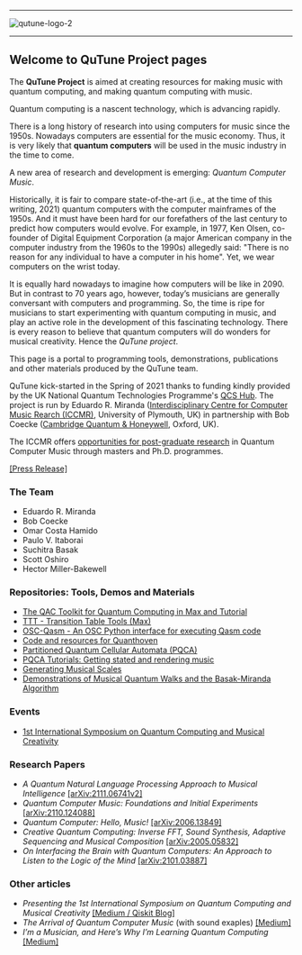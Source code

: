 ----------------

![qutune-logo-2](https://user-images.githubusercontent.com/46610354/118358798-6e875d00-b578-11eb-8c06-47f40ca9bb03.png)

----------------

## Welcome to QuTune Project pages

The **QuTune Project** is aimed at creating resources for making music with quantum computing, and making quantum computing with music.

Quantum computing is a nascent technology, which is advancing rapidly. 

There is a long history of research into using computers for music since the 1950s. Nowadays computers are essential for the music economy. Thus, it is very likely that **quantum computers** will be used in the music industry in the time to come. 

A new area of research and development is emerging: *Quantum Computer Music*.

Historically, it is fair to compare state-of-the-art (i.e., at the time of this writing, 2021) quantum computers with the computer mainframes of the 1950s. And it must have been hard for our forefathers of the last century to predict how computers would evolve. For example, in 1977, Ken Olsen, co-founder of Digital Equipment Corporation (a major American company in the computer industry from the 1960s to the 1990s) allegedly said: "There is no reason for any individual to have a computer in his home". Yet, we wear computers on the wrist today. 

It is equally hard nowadays to imagine how computers will be like in 2090. But in contrast to 70 years ago, however, today’s musicians are generally conversant with computers and programming. So, the time is ripe for musicians to start experimenting with quantum computing in music, and play an active role in the development of this fascinating technology. There is every reason to believe that quantum computers will do wonders for musical creativity. Hence the *QuTune project*.

This page is a portal to programming tools, demonstrations, publications and other materials produced by the QuTune team.

QuTune kick-started in the Spring of 2021 thanks to funding kindly provided by the UK National Quantum Technologies Programme's [QCS Hub](https://www.qcshub.org/). The project is run by Eduardo R. Miranda ([Interdisciplinary Centre for Computer Music Rearch (ICCMR)](http://cmr.soc.plymouth.ac.uk/), University of Plymouth, UK) in partnership with Bob Coecke ([Cambridge Quantum & Honeywell](https://cambridgequantum.com/), Oxford, UK). 

The ICCMR offers [opportunities for post-graduate research](https://www.plymouth.ac.uk/research/iccmr) in Quantum Computer Music through masters and Ph.D. programmes. 

[[Press Release]](https://www.plymouth.ac.uk/news/researchers-to-investigate-quantum-computing-for-the-music-industry)

### The Team
- Eduardo R. Miranda
- Bob Coecke
- Omar Costa Hamido
- Paulo V. Itaborai
- Suchitra Basak
- Scott Oshiro
- Hector Miller-Bakewell  

### Repositories: Tools, Demos and Materials
- [The QAC Toolkit for Quantum Computing in Max and Tutorial](https://github.com/iccmr-quantum/Intro-to-Quantum-Computer-Music)
- [TTT - Transition Table Tools (Max)](https://github.com/iccmr-quantum/TTT)
- [OSC-Qasm - An OSC Python interface for executing Qasm code](https://github.com/iccmr-quantum/OSC-Qasm)
- [Code and resources for Quanthoven](https://github.com/CQCL/Quanthoven)
- [Partitioned Quantum Cellular Automata (PQCA)](https://github.com/iccmr-quantum/pqca)
- [PQCA Tutorials: Getting stated and rendering music](https://github.com/iccmr-quantum/PQCA_Tutorial/tree/main/PQCA%20Music%20Tutorials)
- [Generating Musical Scales](https://github.com/iccmr-quantum/musical-scales)
- [Demonstrations of Musical Quantum Walks and the Basak-Miranda Algorithm](https://github.com/iccmr-quantum/Miranda_Basak_Demos)

### Events
- [1st International Symposium on Quantum Computing and Musical Creativity](https://iccmr-quantum.github.io/1st_isqcmc/)

### Research Papers
- *A Quantum Natural Language Processing Approach to Musical Intelligence* [[arXiv:2111.06741v2]](https://arxiv.org/abs/2111.06741)
- *Quantum Computer Music: Foundations and Initial Experiments* [[arXiv:2110.124088]](https://arxiv.org/abs/2110.12408)
- *Quantum Computer: Hello, Music!* [[arXiv:2006.13849]](https://arxiv.org/abs/2006.13849)
- *Creative Quantum Computing: Inverse FFT, Sound Synthesis, Adaptive Sequencing and Musical Composition* [[arXiv:2005.05832]](https://arxiv.org/abs/2005.05832)
- *On Interfacing the Brain with Quantum Computers: An Approach to Listen to the Logic of the Mind* [[arXiv:2101.03887]](https://arxiv.org/abs/2101.03887)


### Other articles
- *Presenting the 1st International Symposium on Quantum Computing and Musical Creativity* [[Medium / Qiskit Blog]](https://medium.com/qiskit/presenting-the-1st-international-symposium-on-quantum-computing-and-musical-creativity-87a3301b9726)
- *The Arrival of Quantum Computer Music* (with sound exaples) [[Medium]](https://medium.com/the-riff/the-arrival-of-quantum-computer-music-ed1ce51a8b8f)
- *I’m a Musician, and Here’s Why I’m Learning Quantum Computing* [[Medium]](https://medium.com/qiskit/im-a-musician-and-here-s-why-i-m-learning-quantum-computing-db28c2aba7ac)
